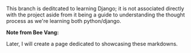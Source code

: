 This branch is deditcated to learning Django; it is not associated directly with the project aside from it being a guide to understanding the thought process as we're learning both python/django.

**Note from Bee Vang:**

Later, I will create a page dedicated to showcasing these markdowns.
